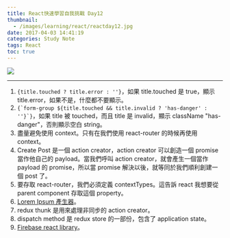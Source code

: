 ```yaml
---
title: React快速學習自我挑戰 Day12
thumbnail:
  - /images/learning/react/reactday12.jpg
date: 2017-04-03 14:41:19
categories: Study Note
tags: React
toc: true
---
```

<img src="/images/learning/react/reactday12.jpg">

***
1. `{title.touched ? title.error : ''}`，如果 title.touched 是  true，顯示 title.error，如果不是，什麼都不要顯示。
2. ```{`form-group ${title.touched && title.invalid ? 'has-danger' : ''}`}```，如果 title 被 touched，而且 title 是 invalid，顯示 className "has-danger"，否則顯示空白 string。
3. 盡量避免使用 context。只有在我們使用 react-router 的時候再使用 context。
4. Create Post 是一個 action creator，action creator 可以創造一個 promise 當作他自己的 payload。當我們呼叫 action creator，就會產生一個當作 payload 的 promise，所以當 promise 解決以後，就等同於我們順利創建一個 post 了。
5. 要存取 react-router，我們必須定義 contextTypes。這告訴 react 我想要從 parent component 存取這個 property。
6. [Lorem Ipsum 產生器](http://www.lipsum.com/)。
7. redux thunk 是用來處理非同步的 action creator。
8. dispatch method 是 redux store 的一部份，包含了 application state。
9. [Firebase react library](https://www.firebase.com/docs/web/libraries/react/)。
